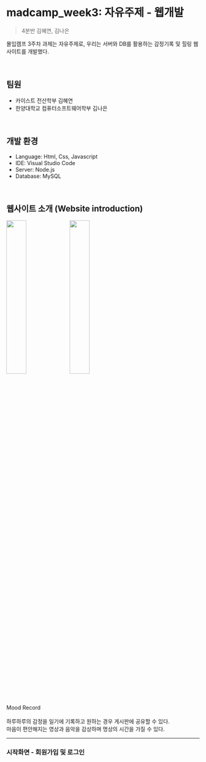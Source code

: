 # madcamp_week3: 자유주제 - 웹개발
> 4분반 김혜연, 김나은

몰입캠프 3주차 과제는 자유주제로, 우리는 서버와 DB를 활용하는 감정기록 및 힐링 웹사이트를 개발했다.

<br/>

## 팀원

* 카이스트 전산학부 김혜연
* 한양대학교 컴퓨터소프트웨어학부 김나은

<br/>

## 개발 환경
- Language: Html, Css, Javascript
- IDE: Visual Studio Code
- Server: Node.js
- Database: MySQL

<br/>

## 웹사이트 소개 (Website introduction)

<p>
  <img src="https://github.com/Naeunnkim/madcamp_week3/assets/128071056/42da393a-e29c-4dc7-877c-5330d4dcc1b8" height="32%" width="32%">
  <img src="https://github.com/Naeunnkim/madcamp_week3/assets/128071056/5d9fe775-08ed-455e-9208-df864fd76d85" heigh="32%" width="32%">
</p>

Mood Record<br/><br/>
하루하루의 감정을 일기에 기록하고 원하는 경우 게시판에 공유할 수 있다.<br/>
마음이 편안해지는 영상과 음악을 감상하며 명상의 시간을 가질 수 있다. <br/>
***

### 시작화면 - 회원가입 및 로그인
